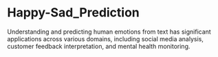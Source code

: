 # Happy-Sad_Prediction
Understanding and predicting human emotions from text has significant applications across various domains, including social media analysis, customer feedback interpretation, and mental health monitoring.
